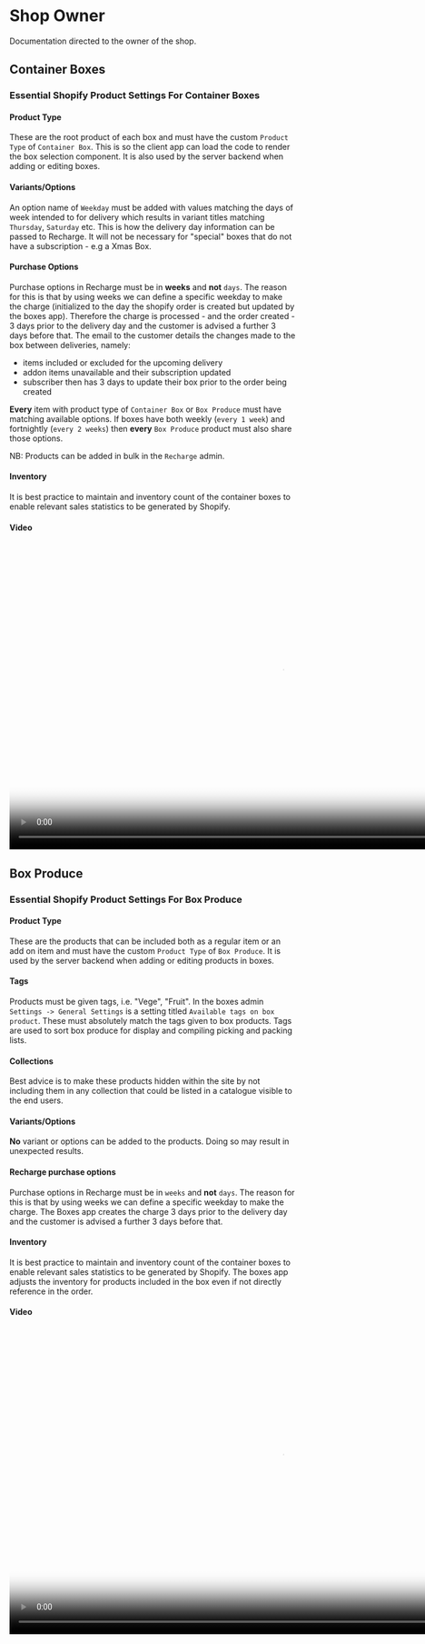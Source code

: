 # Shop Owner

Documentation directed to the owner of the shop.

## Container Boxes

### Essential Shopify Product Settings For Container Boxes

#### Product Type

These are the root product of each box and must have the custom `Product Type`
of `Container Box`. This is so the client app can load the code to render the
box selection component. It is also used by the server backend when adding or
editing boxes.

#### Variants/Options

An option name of `Weekday` must be added with values matching the days of week
intended to for delivery which results in variant titles matching `Thursday`,
`Saturday` etc. This is how the delivery day information can be passed to
Recharge.  It will not be necessary for "special" boxes that do not have a
subscription - e.g a Xmas Box.

#### Purchase Options

Purchase options in Recharge must be in **weeks** and **not** `days`. The
reason for this is that by using weeks we can define a specific weekday to make
the charge (initialized to the day the shopify order is created but updated by
the boxes app). Therefore the charge is processed - and the order created - 3
days prior to the delivery day and the customer is advised a further 3 days
before that. The email to the customer details the changes made to the box
between deliveries, namely:

* items included or excluded for the upcoming delivery
* addon items unavailable and their subscription updated
* subscriber then has 3 days to update their box prior to the order being created

**Every** item with product type of `Container Box` or `Box Produce` must have
matching available options. If boxes have both weekly (`every 1 week`) and
fortnightly (`every 2 weeks`) then **every** `Box Produce` product must also
share those options.

NB: Products can be added in bulk in the `Recharge` admin.

#### Inventory

It is best practice to maintain and inventory count of the container boxes to
enable relevant sales statistics to be generated by Shopify.

#### Video

<video width="960" height="540" controls poster="/assets/Shopify-1.png">
  <source src="/assets/Shopify-1.mov" type="video/mp4">
Your browser does not support the video tag.
</video>

## Box Produce

### Essential Shopify Product Settings For Box Produce

#### Product Type

These are the products that can be included both as a regular item or an add on
item and must have the custom `Product Type` of `Box Produce`. It is
used by the server backend when adding or editing products in boxes.

#### Tags

Products must be given tags, i.e. "Vege", "Fruit". In the boxes admin `Settings
-> General Settings` is a setting titled `Available tags on box product`. These
must absolutely match the tags given to box products. Tags are used to sort box
produce for display and compiling picking and packing lists.

#### Collections

Best advice is to make these products hidden within the site by not including
them in any collection that could be listed in a catalogue visible to the end
users.

#### Variants/Options

**No** variant or options can be added to the products. Doing so may result in
unexpected results.

#### Recharge purchase options

Purchase options in Recharge must be in `weeks` and **not** `days`. The reason
for this is that by using weeks we can define a specific weekday to make the
charge. The Boxes app creates the charge 3 days prior to the delivery day and
the customer is advised a further 3 days before that.

#### Inventory

It is best practice to maintain and inventory count of the container boxes to
enable relevant sales statistics to be generated by Shopify. The boxes app
adjusts the inventory for products included in the box even if not directly
reference in the order.

#### Video

<video width="960" height="540" controls poster="/assets/Shopify-2.png">
  <source src="/assets/Shopify-2.mov" type="video/mp4">
Your browser does not support the video tag.
</video>



